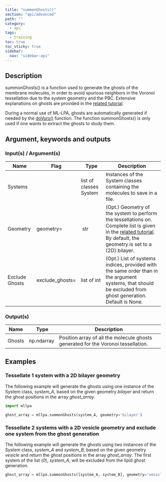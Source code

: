 ```yaml
---
title: "summonGhosts()"
section: "api/advanced"
path: ""
category:
  - api
tags:
  - training
toc: true
toc_sticky: true
sidebar:
  nav: "sidebar-api"
---
```


## Description

summonGhosts() is a function used to generate the ghosts of the membrane molecules,
in order to avoid spurious neighbors in the Voronoi tessellation due to the system geometry
and the PBC. Extensive explanations on ghosts are provided in the [related tutorial](/mllpa/documentation/tutorials/tessellations/1-voronoi/#ghost-lipids).

During a normal use of ML-LPA, ghosts are automatically generated if needed by the [doVoro()](/mllpa/documentation/api/common/dovoro/) function. The function summonGhosts() is only used if one wants to extract the ghosts to
study them.

## Argument, keywords and outputs

### Input(s) / Argument(s)

| Name | Flag | Type | Description |
|---|---|---|---|
| Systems | | list of classes System | Instances of the System classes containing the molecules to save in a file. |
| Geometry | geometry= | str | (Opt.) Geometry of the system to perform the tessellations on. Complete list is given in the [related tutorial](/mllpa/documentation/tutorials/tessellations/1-voronoi/#the-membrane-geometry). By default, the geometry is set to a (2D) bilayer.
| Exclude Ghosts | exclude_ghosts= | list of int | (Opt.) List of systems indices, provided with the same order than in the argument systems, that should be excluded from ghost generation. Default is None. |

### Output(s)

| Name | Type | Description |
|---|---|---|
| Ghosts | np.ndarray | Position array of all the molecule ghosts generated for the Voronoi tessellation. |

## Examples

### Tessellate 1 system with a 2D bilayer geometry

The following example will generate the ghosts using one instance of the System class, *system_A*,
based on the given geometry *bilayer* and return the ghost positions in the array *ghost_array*.

```python
import mllpa

ghost_array = mllpa.summonGhosts(system_A, geometry='bilayer')
```

### Tessellate 2 systems with a 2D vesicle geometry and exclude one system from the ghost generation

The following example will generate the ghosts using two instances of the System class, *system_A* and *system_B*,
based on the given geometry *vesicle* and return the ghost positions in the array *ghost_array*. The first system of the list (*0*), *system_A*, will be excluded from the lipid ghost generation.

```python
ghost_array = mllpa.summonGhosts([system_A, system_B], geometry='vesicle', exclude_ghosts=[0])
```
